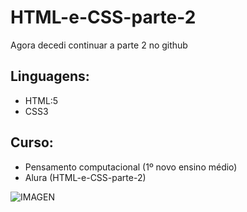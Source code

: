 ﻿# HTML-e-CSS-parte-2
 Agora decedi continuar a parte 2 no github
## Linguagens:
- HTML:5
- CSS3
## Curso:
- Pensamento computacional (1º novo ensino médio)
- Alura (HTML-e-CSS-parte-2)

![IMAGEN](https://angelicaalbuquerque.github.io/barbearia_alura/logo-branco.png)
